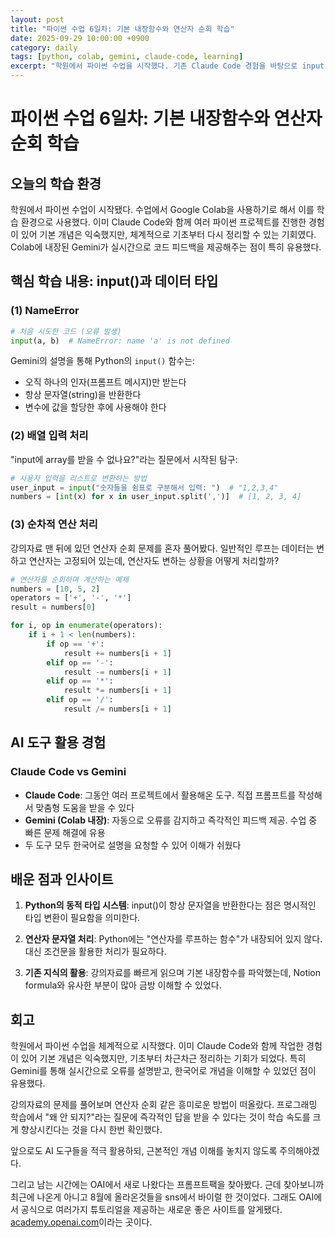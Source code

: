 ```yaml
---
layout: post
title: "파이썬 수업 6일차: 기본 내장함수와 연산자 순회 학습"
date: 2025-09-29 10:00:00 +0900
category: daily
tags: [python, colab, gemini, claude-code, learning]
excerpt: "학원에서 파이썬 수업을 시작했다. 기존 Claude Code 경험을 바탕으로 input() 함수와 연산자 순회 문제를 해결한 과정."
---
```


# 파이썬 수업 6일차: 기본 내장함수와 연산자 순회 학습

## 오늘의 학습 환경

학원에서 파이썬 수업이 시작됐다. 수업에서 Google Colab을 사용하기로 해서 이를 학습 환경으로 사용했다. 이미 Claude Code와 함께 여러 파이썬 프로젝트를 진행한 경험이 있어 기본 개념은 익숙했지만, 체계적으로 기초부터 다시 정리할 수 있는 기회였다. Colab에 내장된 Gemini가 실시간으로 코드 피드백을 제공해주는 점이 특히 유용했다.

## 핵심 학습 내용: input()과 데이터 타입

### (1) NameError
```python
# 처음 시도한 코드 (오류 발생)
input(a, b)  # NameError: name 'a' is not defined
```

Gemini의 설명을 통해 Python의 `input()` 함수는:
- 오직 하나의 인자(프롬프트 메시지)만 받는다
- 항상 문자열(string)을 반환한다
- 변수에 값을 할당한 후에 사용해야 한다

### (2) 배열 입력 처리

"input에 array를 받을 수 없나요?"라는 질문에서 시작된 탐구:

```python
# 사용자 입력을 리스트로 변환하는 방법
user_input = input("숫자들을 쉼표로 구분해서 입력: ")  # "1,2,3,4"
numbers = [int(x) for x in user_input.split(',')]  # [1, 2, 3, 4]
```

### (3) 순차적 연산 처리

강의자료 맨 뒤에 있던 연산자 순회 문제를 혼자 풀어봤다. 일반적인 루프는 데이터는 변하고 연산자는 고정되어 있는데, 연산자도 변하는 상황을 어떻게 처리할까?

```python
# 연산자를 순회하며 계산하는 예제
numbers = [10, 5, 2]
operators = ['+', '-', '*']
result = numbers[0]

for i, op in enumerate(operators):
    if i + 1 < len(numbers):
        if op == '+':
            result += numbers[i + 1]
        elif op == '-':
            result -= numbers[i + 1]
        elif op == '*':
            result *= numbers[i + 1]
        elif op == '/':
            result /= numbers[i + 1]
```

## AI 도구 활용 경험

### Claude Code vs Gemini
- **Claude Code**: 그동안 여러 프로젝트에서 활용해온 도구. 직접 프롬프트를 작성해서 맞춤형 도움을 받을 수 있다
- **Gemini (Colab 내장)**: 자동으로 오류를 감지하고 즉각적인 피드백 제공. 수업 중 빠른 문제 해결에 유용
- 두 도구 모두 한국어로 설명을 요청할 수 있어 이해가 쉬웠다

## 배운 점과 인사이트

1. **Python의 동적 타입 시스템**: input()이 항상 문자열을 반환한다는 점은 명시적인 타입 변환이 필요함을 의미한다.

2. **연산자 문자열 처리**: Python에는 "연산자를 루프하는 함수"가 내장되어 있지 않다. 대신 조건문을 활용한 처리가 필요하다.

3. **기존 지식의 활용**: 강의자료를 빠르게 읽으며 기본 내장함수를 파악했는데, Notion formula와 유사한 부분이 많아 금방 이해할 수 있었다.



## 회고

학원에서 파이썬 수업을 체계적으로 시작했다. 이미 Claude Code와 함께 작업한 경험이 있어 기본 개념은 익숙했지만, 기초부터 차근차근 정리하는 기회가 되었다. 특히 Gemini를 통해 실시간으로 오류를 설명받고, 한국어로 개념을 이해할 수 있었던 점이 유용했다.

강의자료의 문제를 풀어보며 연산자 순회 같은 흥미로운 방법이 떠올랐다. 프로그래밍 학습에서 "왜 안 되지?"라는 질문에 즉각적인 답을 받을 수 있다는 것이 학습 속도를 크게 향상시킨다는 것을 다시 한번 확인했다.

앞으로도 AI 도구들을 적극 활용하되, 근본적인 개념 이해를 놓치지 않도록 주의해야겠다.

그리고 남는 시간에는 OAI에서 새로 나왔다는 프롬프트팩을 찾아봤다. 근데 찾아보니까 최근에 나온게 아니고 8월에 올라온것들을 sns에서 바이럴 한 것이었다. 그래도 OAI에서 공식으로 여러가지 튜토리얼을 제공하는 새로운 좋은 사이트를 알게됐다. [academy.openai.com](https://academy.openai.com/)이라는 곳이다.